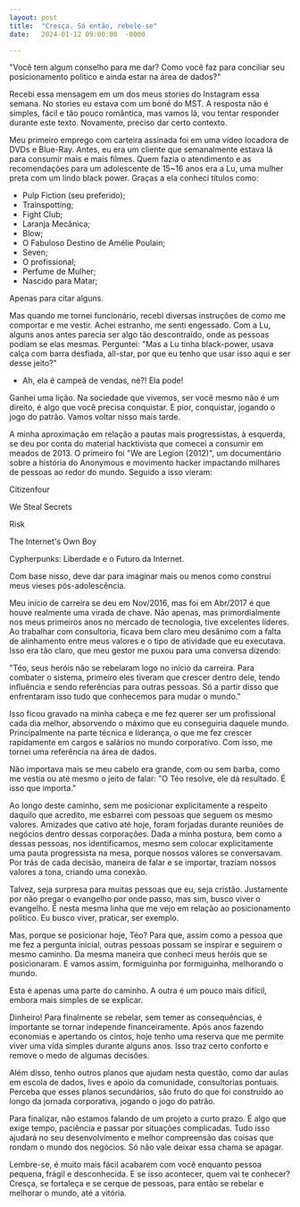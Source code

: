 ```yaml
---
layout: post
title:  "Cresça. Só então, rebele-se"
date:   2024-01-12 09:00:00  -0000

---
```

"Você tem algum conselho para me dar? Como você faz para conciliar seu posicionamento político e ainda estar na área de dados?"

Recebi essa mensagem em um dos meus stories do Instagram essa semana. No stories eu estava com um boné do MST. A resposta não é simples, fácil e tão pouco romântica, mas vamos lá, vou tentar responder durante este texto. Novamente, preciso dar certo contexto.

Meu primeiro emprego com carteira assinada foi em uma vídeo locadora de DVDs e Blue-Ray. Antes, eu era um cliente que semanalmente estava lá para consumir mais e mais filmes. Quem fazia o atendimento e as recomendações para um adolescente de 15~16 anos era a Lu, uma mulher preta com um lindo black power. Graças a ela conheci títulos como:

- Pulp Fiction (seu preferido);
- Trainspotting;
- Fight Club;
- Laranja Mecânica;
- Blow;
- O Fabuloso Destino de Amélie Poulain;
- Seven;
- O profissional;
- Perfume de Mulher;
- Nascido para Matar;

Apenas para citar alguns.

Mas quando me tornei funcionário, recebi diversas instruções de como me comportar e me vestir. Achei estranho, me senti engessado. Com a Lu, alguns anos antes parecia ser algo tão descontraído, onde as pessoas podiam se elas mesmas. Perguntei: "Mas a Lu tinha black-power, usava calça com barra desfiada, all-star, por que eu tenho que usar isso aqui e ser desse jeito?"

- Ah, ela é campeã de vendas, né?! Ela pode!

Ganhei uma lição. Na sociedade que vivemos, ser você mesmo não é um direito, é algo que você precisa conquistar. E pior, conquistar, jogando o jogo do patrão. Vamos voltar nisso mais tarde.

A minha aproximação em relação a pautas mais progressistas, à esquerda, se deu por conta do material hacktivista que comecei a consumir em meados de 2013. O primeiro foi "We are Legion (2012)", um documentário sobre a história do Anonymous e movimento hacker impactando milhares de pessoas ao redor do mundo. Seguido a isso vieram:

Citizenfour

We Steal Secrets

Risk

The Internet's Own Boy

Cypherpunks: Liberdade e o Futuro da Internet.

Com base nisso, deve dar para imaginar mais ou menos como construí meus vieses pós-adolescência.

Meu início de carreira se deu em Nov/2016, mas foi em Abr/2017 é que houve realmente uma virada de chave. Não apenas, mas primordialmente nos meus primeiros anos no mercado de tecnologia, tive excelentes líderes. Ao trabalhar com consultoria, ficava bem claro meu desânimo com a falta de alinhamento entre meus valores e o tipo de atividade que eu executava. Isso era tão claro, que meu gestor me puxou para uma conversa dizendo:

"Téo, seus heróis não se rebelaram logo no início da carreira. Para combater o sistema, primeiro eles tiveram que crescer dentro dele, tendo influência e sendo referências para outras pessoas. Só a partir disso que enfrentaram isso tudo que conhecemos para mudar o mundo."

Isso ficou gravado na minha cabeça e me fez querer ser um profissional cada dia melhor, absorvendo o máximo que eu conseguiria daquele mundo. Principalmente na parte técnica e liderança, o que me fez crescer rapidamente em cargos e salários no mundo corporativo. Com isso, me tornei uma referência na área de dados.

Não importava mais se meu cabelo era grande, com ou sem barba, como me vestia ou até mesmo o jeito de falar: "O Téo resolve, ele dá resultado. É isso que importa."

Ao longo deste caminho, sem me posicionar explicitamente a respeito daquilo que acredito, me esbarrei com pessoas que seguem os mesmo valores. Amizades que cativo até hoje, foram forjadas durante reuniões de negócios dentro dessas corporações. Dada a minha postura, bem como a dessas pessoas, nos identificamos, mesmo sem colocar explicitamente uma pauta progressista na mesa, porque nossos valores se conversavam. Por trás de cada decisão, maneira de falar e se importar, traziam nossos valores a tona, criando uma conexão.

Talvez, seja surpresa para muitas pessoas que eu, seja cristão. Justamente por não pregar o evangelho por onde passo, mas sim, busco viver o evangelho. É nesta mesma linha que me vejo em relação ao posicionamento político. Eu busco viver, praticar, ser exemplo.

Mas, porque se posicionar hoje, Téo? Para que, assim como a pessoa que me fez a pergunta inicial, outras pessoas possam se inspirar e seguirem o mesmo caminho. Da mesma maneira que conheci meus heróis que se posicionaram. E vamos assim, formiguinha por formiguinha, melhorando o mundo.

Esta é apenas uma parte do caminho. A outra é um pouco mais difícil, embora mais simples de se explicar.

Dinheiro! Para finalmente se rebelar, sem temer as consequências, é importante se tornar independe financeiramente. Após anos fazendo economias e apertando os cintos, hoje tenho uma reserva que me permite viver uma vida simples durante alguns anos. Isso traz certo conforto e remove o medo de algumas decisões.

Além disso, tenho outros planos que ajudam nesta questão, como dar aulas em escola de dados, lives e apoio da comunidade, consultorias pontuais. Perceba que esses planos secundários, são fruto do que foi construído ao longo da jornada corporativa, jogando o jogo do patrão.

Para finalizar, não estamos falando de um projeto a curto prazo. É algo que exige tempo, paciência e passar por situações complicadas. Tudo isso ajudará no seu desenvolvimento e melhor compreensão das coisas que rondam o mundo dos negócios. Só não vale deixar essa chama se apagar.

Lembre-se, é muito mais fácil acabarem com você enquanto pessoa pequena, frágil e desconhecida. E se isso acontecer, quem vai te conhecer? Cresça, se fortaleça e se cerque de pessoas, para então se rebelar e melhorar o mundo, até a vitória.
